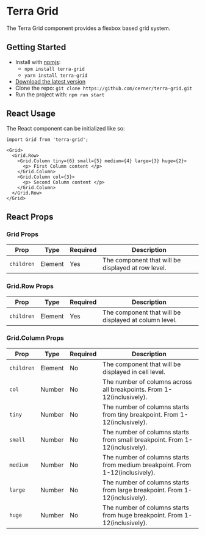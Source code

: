 # Terra Grid

The Terra Grid component provides a flexbox based grid system.

## Getting Started

- Install with [npmjs](https://www.npmjs.com):
  - `npm install terra-grid`
  - `yarn install terra-grid`
- [Download the latest version](https://github.com/cerner/terra-grid/archive/master.zip)
- Clone the repo: `git clone https://github.com/cerner/terra-grid.git`
- Run the project with: `npm run start`

## React Usage

The React component can be initialized like so:
```
import Grid from 'terra-grid';

<Grid>
  <Grid.Row>
    <Grid.Column tiny={6} small={5} medium={4} large={3} huge={2}>
      <p> First Column content </p>
    </Grid.Column>
    <Grid.Column col={3}>
      <p> Second Column content </p>
    </Grid.Column>
  </Grid.Row>
</Grid>

```

## React Props

### Grid Props

| Prop       | Type    | Required  | Description                                        |
| ------     | ------  | --------- | ------------                                       |
| `children` | Element | Yes       | The component that will be displayed at row level. |

### Grid.Row Props

| Prop       | Type    | Required  | Description                                           |
| ------     | ------  | --------- | ------------                                          |
| `children` | Element | Yes       | The component that will be displayed at column level. |

### Grid.Column Props

| Prop       | Type    | Required  | Description                                                                  |
| ------     | ------  | --------- | ------------                                                                 |
| `children` | Element | No        | The component that will be displayed in cell level.                          |
| `col`      | Number  | No        | The number of columns across all breakpoints. From 1-12(inclusively).        |
| `tiny`     | Number  | No        | The number of columns starts from tiny breakpoint. From 1-12(inclusively).   |
| `small`    | Number  | No        | The number of columns starts from small breakpoint. From 1-12(inclusively).  |
| `medium`   | Number  | No        | The number of columns starts from medium breakpoint. From 1-12(inclusively). |
| `large`    | Number  | No        | The number of columns starts from large breakpoint. From 1-12(inclusively).  |
| `huge`     | Number  | No        | The number of columns starts from huge breakpoint. From 1-12(inclusively).   |
